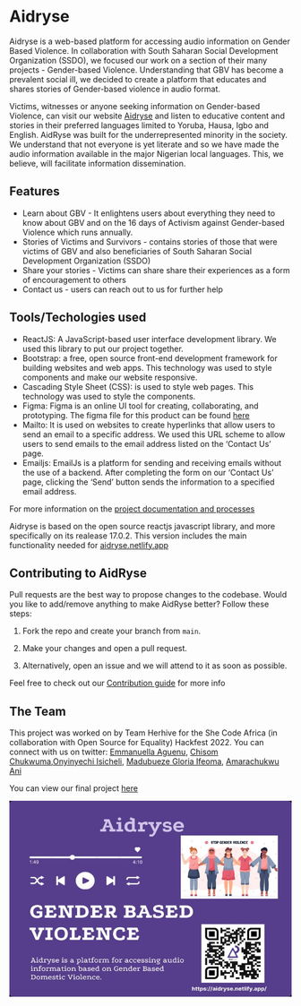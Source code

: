 # Aidryse

Aidryse is a web-based platform for accessing audio information on Gender Based Violence. In collaboration with South Saharan Social Development Organization (SSDO), we focused our work on a section of their many projects - Gender-based Violence. Understanding that GBV has become a prevalent social ill, we decided to create a platform that educates and shares stories of Gender-based violence in audio format.

Victims, witnesses or anyone seeking information on Gender-based Violence, can visit our website [Aidryse](https://aidryse.netlify.app/) and listen to educative content and stories in their preferred languages limited to Yoruba, Hausa, Igbo and English. AidRyse was built for the underrepresented minority in the society. We understand that not everyone is yet literate and so we have made the audio information available in the major Nigerian local languages. This, we believe, will facilitate information dissemination.

## Features

- Learn about GBV - It enlightens users about everything they need to know about GBV and on the 16 days of Activism against Gender-based Violence which runs annually.
- Stories of Victims and Survivors - contains stories of those that were victims of GBV and also beneficiaries of South Saharan Social Development Organization (SSDO)
- Share your stories - Victims can share share their experiences as a form of encouragement to others
- Contact us - users can reach out to us for further help

## Tools/Techologies used

- ReactJS: A JavaScript-based user interface development library. We used this library to put our project together.
- Bootstrap: a free, open source front-end development framework for building websites and web apps.
  This technology was used to style components and make our website responsive.
- Cascading Style Sheet (CSS): is used to style web pages. This technology was used to style the components.
- Figma: Figma is an online UI tool for creating, collaborating, and prototyping. The figma file for this product can be found [here](https://www.figma.com/file/TIu5Qiin1HmEDP6dxsnFmi/Shecode?node-id=0%3A1)
- Mailto: It is used on websites to create hyperlinks that allow users to send an email to a specific address. We used this URL scheme to allow users to send emails to the email address listed on the ‘Contact Us’ page.
- Emailjs: EmailJs is a platform for sending and receiving emails without the use of a backend. After completing the form on our ‘Contact Us’ page, clicking the ‘Send’ button sends the information to a specified email address.

For more information on the [project documentation and processes](https://link.medium.com/kocr7zzGyub)

Aidryse is based on the open source reactjs javascript library, and more specifically on its realease 17.0.2. This version includes the main functionality needed for [aidryse.netlify.app](https://aidryse.netlify.app/)

## Contributing to AidRyse

Pull requests are the best way to propose changes to the codebase. Would you like to add/remove anything to make AidRyse better? Follow these steps:

1. Fork the repo and create your branch from `main`.

2. Make your changes and open a pull request.

3. Alternatively, open an issue and we will attend to it as soon as possible.

Feel free to check out our [Contribution guide](https://github.com/thee-emmanuella/SCA-TeamHerhive/blob/main/CONTRIBUTING.md) for more info

## The Team

This project was worked on by Team Herhive for the She Code Africa (in collaboration with Open Source for Equality) Hackfest 2022.
You can connect with us on twitter: [Emmanuella Aguenu](https://twitter.com/thee_emmanuella), [Chisom Chukwuma](https://twitter.com/soh_mmee),[Onyinyechi Isicheli](https://twitter.com/Onyinyechukwu__), [Madubueze Gloria Ifeoma](https://twitter.com/Techk_e4ma), [Amarachukwu Ani](https://twitter.com/Amie_gela)

You can view our final project [here](https://aidryse.netlify.app/)

<img src="src\assets\aidryse.jpg" alt="drawing" width="601" height="350" />
